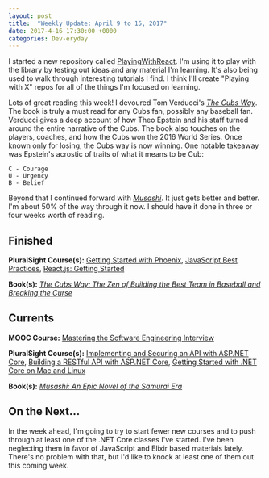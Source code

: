 ```yaml
---
layout: post
title:  "Weekly Update: April 9 to 15, 2017"
date: 2017-4-16 17:30:00 +0000
categories: Dev-eryday
---
```


I started a new repository called [PlayingWithReact][pr]. I'm using it to play with the library by testing out ideas and any material I'm learning. It's also being used to walk through interesting tutorials I find. I think I'll create "Playing with X" repos for all of the things I'm focused on learning.

Lots of great reading this week! I devoured Tom Verducci's *[The Cubs Way][cubs]*. The book is truly a must read for any Cubs fan, possibly any baseball fan. Verducci gives a deep account of how Theo Epstein and his staff turned around the entire narrative of the Cubs. The book also touches on the players, coaches, and how the Cubs won the 2016 World Series. Once known only for losing, the Cubs way is now winning. One notable takeaway was Epstein's acrostic of traits of what it means to be Cub:

    C - Courage
    U - Urgency
    B - Belief

Beyond that I continued forward with *[Musashi][mus]*. It just gets better and better. I'm about 50% of the way through it now. I should have it done in three or four weeks worth of reading.

Finished
--------
**PluralSight Course(s):** [Getting Started with Phoenix][pho], [JavaScript Best Practices][best], [React.js: Getting Started][react]

**Book(s):** *[The Cubs Way: The Zen of Building the Best Team in Baseball and Breaking the Curse][cubs]*

Currents
--------
**MOOC Course:** [Mastering the Software Engineering Interview][se]

**PluralSight Course(s):** [Implementing and Securing an API with ASP.NET Core][core], [Building a RESTful API with ASP.NET Core][rest], [Getting Started with .NET Core on Mac and Linux][mac]

**Book(s):** *[Musashi: An Epic Novel of the Samurai Era][mus]* 

On the Next...
--------
In the week ahead, I'm going to try to start fewer new courses and to push through at least one of the .NET Core classes I've started. I've been neglecting them in favor of JavaScript and Elixir based materials lately. There's no problem with that, but I'd like to knock at least one of them out this coming week.

[mus]: https://www.amazon.com/dp/B00CD428BU/ref=dp-kindle-redirect?_encoding=UTF8&btkr=1
[se]: https://www.coursera.org/learn/cs-tech-interview/
[rest]: https://app.pluralsight.com/library/courses/asp-dot-net-core-restful-api-building/table-of-contents
[mac]: https://app.pluralsight.com/library/courses/dotnet-core-mac-linux-getting-started/table-of-contents
[core]: https://app.pluralsight.com/library/courses/aspdotnetcore-implementing-securing-api/table-of-contents
[react]: https://app.pluralsight.com/library/courses/react-js-getting-started/table-of-contents
[pho]: https://app.pluralsight.com/library/courses/phoenix-getting-started/table-of-contents
[cubs]: https://www.amazon.com/Cubs-Way-Building-Baseball-Breaking-ebook/dp/B01M5LDUNR/ref=sr_1_1?ie=UTF8&qid=1491880527&sr=8-1&keywords=the+cubs+way
[best]: https://app.pluralsight.com/library/courses/javascript-best-practices/table-of-contents
[pr]: https://github.com/jpniederer/PlayingWithReact